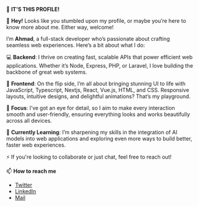 👀 **IT'S THIS PROFILE!**

👋 **Hey!** Looks like you stumbled upon my profile, or maybe you’re here to know more about me. Either way, welcome!

I’m **Ahmad**, a full-stack developer who’s passionate about crafting seamless web experiences. Here’s a bit about what I do:

💻 **Backend**: I thrive on creating fast, scalable APIs that power efficient web applications. Whether it’s Node, Express, PHP, or Laravel, I love building the backbone of great web systems.

🎨 **Frontend**: On the flip side, I’m all about bringing stunning UI to life with JavaScript, Typescript, Nextjs, React, Vue.js, HTML, and CSS. Responsive layouts, intuitive designs, and delightful animations? That’s my playground.

🎯 **Focus**: I’ve got an eye for detail, so I aim to make every interaction smooth and user-friendly, ensuring everything looks and works beautifully across all devices.

🌱 **Currently Learning**: I’m sharpening my skills in the integration of AI models into web applications and exploring even more ways to build better, faster web experiences.

⚡️ If you're looking to collaborate or just chat, feel free to reach out!

📫 **How to reach me**
   - [Twitter](https://x.com/_he_is_logical?t=49UvsZ2-UD6yxWPT9jR5PQ&s=09)
   - [LinkedIn](https://www.linkedin.com/in/rabiu-ahmad-5b178b25a?utm_source=share&utm_campaign=share_via&utm_content=profile&utm_medium=android_app)
   - [Mail](mailto:ahmadrabiu8787@gmail.com) 


<!---
justlogicalahmad/justlogicalahmad is a ✨ special ✨ repository because its `README.md` (this file) appears on your GitHub profile.
You can click the Preview link to take a look at your changes.
--->
